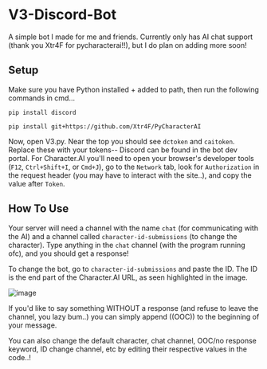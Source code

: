 # V3-Discord-Bot
A simple bot I made for me and friends. Currently only has AI chat support (thank you Xtr4F for pycharacterai!!), but I do plan on adding more soon!

## Setup
Make sure you have Python installed + added to path, then run the following commands in cmd...

`pip install discord`

`pip install git+https://github.com/Xtr4F/PyCharacterAI`

Now, open V3.py. Near the top you should see `dctoken` and `caitoken`. Replace these with your tokens-- Discord can be found in the bot dev portal. For Character.AI you'll need to open your browser's developer tools (`F12`, `Ctrl+Shift+I`, or `Cmd+J`), go to the `Network` tab, look for `Authorization` in the request header (you may have to interact with the site..), and copy the value after `Token`.
## How To Use
Your server will need a channel with the name `chat` (for communicating with the AI) and a channel called `character-id-submissions` (to change the character). Type anything in the `chat` channel (with the program running ofc), and you should get a response! 

To change the bot, go to `character-id-submissions` and paste the ID. The ID is the end part of the Character.AI URL, as seen highlighted in the image.

![image](https://github.com/user-attachments/assets/3189685e-f61b-48f7-b006-9ebfb7ca8a61)

If you'd like to say something WITHOUT a response (and refuse to leave the channel, you lazy bum..) you can simply append ((OOC)) to the beginning of your message.

You can also change the default character, chat channel, OOC/no response keyword, ID change channel, etc by editing their respective values in the code..!
